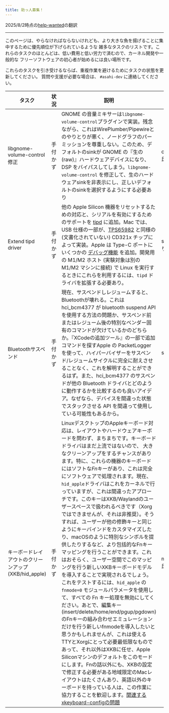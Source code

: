 ```yaml
---
title: 助っ人募集！
---
```


2025/8/2時点の[help-wanted](https://github.com/AsahiLinux/docs/blob/main/docs/project/help-wanted.md)の翻訳

---
このページは、やらなければならないけれども、より大きな魚を揚げることに集中するために優先順位が下げられているような
雑多なタスクのリストです。これらのタスクのほとんどは、低い費用と低い労力で済むので、カーネル開発や一般的な
フリーソフトウェアの初心者が始めるには良い場所です。

これらのタスクを引き受けるならば、重複作業を避けるためにタスクの状態を更新してください。
質問や支援が必要な場合は、 `#asahi-dev` に連絡してください。

| タスク | 状況 | 説明 | 連絡先 |
| ---- | ------ | ----------- | ------- |
| libgnome-volume-control 修正 | 手付かず | GNOME の音量ミキサーは`libgnome-volume-control`プラグインで実装。残念ながら、これはWirePlumber/Pipewireとのやりとりが悪く、ノードグラフのパーミッションを尊重しない。このため、デフォルトのsinkが GNOME の『生の(raw)』ハードウェアデバイスになり、DSP をバイパスしてしまう。`libgnome-volume-control` を修正して、生のハードウェアsinkを非表示にし、正しいデフォルトのsinkを選択するようにする必要あり | chadmed氏 |
| Extend tipd driver | 手付かず | 他の Apple Silicon 機器をリセットするための対応と、シリアルを有効にするためのサポートを [tipd](https://github.com/AsahiLinux/linux/blob/asahi/drivers/usb/typec/tipd/core.c) に追加。Mac では、USB 仕様の一部が、[TPS65982](https://www.ti.com/lit/ds/symlink/tps65982.pdf) と同様の (文書化されていない) CD321x チップによって実装。Apple は Type-C ポートにいくつかの [デバッグ機能](../hw/soc/usb-pd.md) を追加。開発用の M1/M2 ホスト (実験対象は別の M1/M2 マシンに接続) で Linux を実行するときにこれらを利用するには、`tipd` ドライバを拡張する必要あり。| sven氏より提案 |
| Bluetoothサスペンド | 手付かず | 現在、サスペンドしレジュームすると、Bluetoothが壊れる。これは hci_bcm4377 が bluetooth suspend API を使用する方法の問題か、サスペンド前またはレジューム後の特別なベンダー固有のコマンドが欠けているかのどちらか。『XCodeの追加ツール』の一部で追加コマンドを探すApple の PacketLogger を使って、ハイパーバイザーをサスペンド/レジュームサイクルに完全に耐えさせることなく、これを解明することができるはず。また、hci_bcm4377 のサスペンドが他の Bluetooth ドライバとどのように動作するかを比較するのも良いアイデア。なぜなら、デバイスを間違った状態でスタックさせる API を間違って使用している可能性もあるから。| sven |
| キーボードレイアウトのクリーンアップ (XKB/hid_apple) | 手付かず | LinuxデスクトップのAppleキーボード対応は、レイアウトやハードウェアキーボードを問わず、まちまちです。キーボードドライバはまだ上流ではないので、 大きなクリーンアップをするチャンスがあります。特に、これらの機器のキーボードにはソフトな*Fn*キーがあり、これは完全にソフトウェアで処理されます。現在、`hid_apple`ドライバはこれをカーネルで行っていますが、これは間違ったアプローチです。このキーはXKB/Waylandのユーザースペースで扱われるべきです（Xorgではできませんが、それは非推奨）。そうすれば、ユーザーが他の修飾キーと同じようにキーバインドをカスタマイズしたり、macOSのように特別なシンボルを提供したりするなど、より包括的なFnキーマッピングを行うことができます。これはおそらく、ユーザー空間でこのマッピングを行う新しいXKBキーボードモデルを導入することで実現されるでしょう。これをテストするには、`hid_apple` の `fnmode=0` モジュールパラメータを使用して、すべての Fn キー処理を無効にしてください。あとで、編集キー(insert/delete/home/end/pgup/pgdown)のFnキーの組み合わせエミュレーションだけを行う新しいfnmodeを導入したいと思うかもしれませんが、これは使えるTTYとXorgにとって必要最低限なものであって、それ以外はXKBに任せ、Apple Siliconマシンのデフォルトをこのモードにします。Fnの話以外にも、XKBの設定で修正する必要がある地域限定のMacレイアウトはたくさんあり、英語以外のキーボードを持っている人は、この作業に協力することを歓迎します。[関連するxkeyboard-configの問題](https://gitlab.freedesktop.org/xkeyboard-config/xkeyboard-config/-/issues/379) | marcan氏 |
